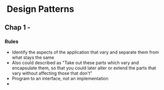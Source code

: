 #  Design Patterns

## Chap 1 - 

### Rules

- Identify the aspects of the application that vary and separate them from what stays the same
- Also could described as "Take out these parts which vary and encapsulate them, so that you could later alter or extend the parts that vary without affecting those that don't"
- Program to an interface, not an implementation
- 

